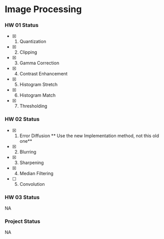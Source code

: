 # Image Processing

### HW 01   Status

- [x]  1. Quantization
- [x]  2. Clipping
- [x]  3. Gamma Correction
- [x]  4. Contrast Enhancement
- [x]  5. Histogram Stretch
- [x]  6. Histogram Match
- [x]  7. Thresholding

### HW 02 Status
- [x]  1. Error Diffusion ** Use the new Implementation method, not this old one**
- [x]  2. Blurring
- [x]  3. Sharpening
- [x]  4. Median Filtering
- [ ]  5. Convolution

### HW 03 Status

NA


### Project Status

NA
